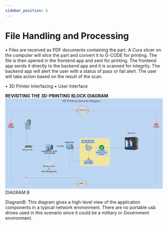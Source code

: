 ```yaml
---
sidebar_position: 6
---
```



# File Handling and Processing #

•	Files are received as PDF documents containing the part.
A Cura slicer on the computer will slice the part and convert it to G-CODE for printing.
The file is then opened in the frontend app and sent for printing.
The frontend app sends it directly to the backend app and it is scanned for integrity.
The backend app will alert the user with a status of pass or fail alert.
The user will take action based on the result of the scan.

•	3D Printer Interfacing
•	User Interface

**REVISITING THE 3D-PRINTING BLOCK DIAGRAM**
![img_3.png](img_3.png)
DIAGRAM B


DiagramB: This diagram gives a high-level view of the application components in a typical network environment. There are no portable usb drives used in this scenario since it could be a military or Government environment.

